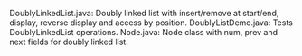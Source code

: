 DoublyLinkedList.java: Doubly linked list with insert/remove at start/end, display, reverse display and access by position.
DoublyListDemo.java: Tests DoublyLinkedList operations.
Node.java: Node class with num, prev and next fields for doubly linked list.
